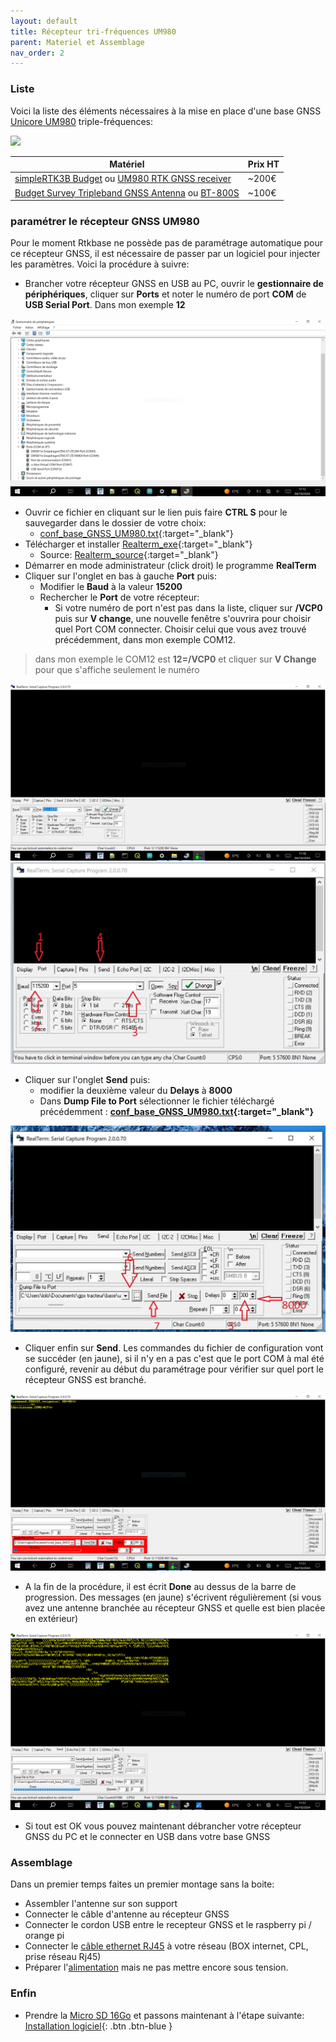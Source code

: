 ```yaml
---
layout: default
title: Récepteur tri-fréquences UM980
parent: Materiel et Assemblage
nav_order: 2
---
```


### Liste


Voici la liste des éléments nécessaires à la mise en place d'une base GNSS [Unicore UM980](https://en.unicore.com/products/surveying-grade-gnss-um980/) triple-fréquences:

<img src="https://en.unicore.com/uploads/image/20231116/16/multi-frequency.webp" width="200">

|Matériel|Prix HT|
|--------|----|
|[simpleRTK3B Budget](https://www.ardusimple.com/product/simplertk3b-budget/) ou [UM980 RTK GNSS receiver](https://gnss.store/unicore-gnss-modules/248-elt0223.html)|~200€|
|[Budget Survey Tripleband GNSS Antenna](https://www.ardusimple.com/product/budget-survey-tripleband-gnss-antenna-ip66/) ou [BT-800S](https://store.beitian.com/products/beitian-high-gain-high-precision-gnss-antenna-provide-stability-and-reliability-gnss-signal-for-positioning-applications-bt-800s?_pos=1&_sid=bcd57f6d3&_ss=r&variant=44374047490335)|~100€|

### paramétrer le récepteur GNSS UM980

Pour le moment Rtkbase ne possède pas de paramétrage automatique pour ce récepteur GNSS, il est nécessaire de passer par un logiciel pour injecter les paramètres. Voici la procédure à suivre:

* Brancher votre récepteur GNSS en USB au PC, ouvrir le **gestionnaire de périphériques**, cliquer sur **Ports** et noter le numéro de port **COM** de **USB Serial Port**. Dans mon exemple **12**

![param](/assets/images/mat/gesPerif.png)

* Ouvrir ce fichier en cliquant sur le lien puis faire **CTRL S** pour le sauvegarder dans le dossier de votre choix:
  * [conf_base_GNSS_UM980.txt](/assets/param_files/.txt){:target="_blank"}
* Télécharger et installer [Realterm_exe](https://sourceforge.net/projects/realterm/files/latest/download){:target="_blank"}
  * Source: [Realterm_source](https://realterm.sourceforge.io/){:target="_blank"}
* Démarrer en mode administrateur (click droit) le programme **RealTerm**
* Cliquer sur l'onglet en bas à gauche **Port** puis:
  * Modifier le **Baud** à la valeur **15200**
  * Rechercher le **Port** de votre récepteur:
    * Si votre numéro de port n'est pas dans la liste, cliquer sur **/VCP0** puis sur **V change**, une nouvelle fenêtre s'ouvrira pour choisir quel Port COM connecter. Choisir celui que vous avez trouvé précédemment, dans mon exemple COM12.

> dans mon exemple le COM12 est **12=/VCP0** et cliquer sur **V Change** pour que s'affiche seulement le numéro

![param](/assets/images/mat/rt_port.png)
![param](/assets/images/mat/realterm_um980_1.jpg)

* Cliquer sur l'onglet **Send** puis:
  * modifier la deuxième valeur du **Delays** à **8000**
  * Dans **Dump File to Port** sélectionner le fichier téléchargé précédemment : **[conf_base_GNSS_UM980.txt](/assets/param_files/conf_base_GNSS_UM980.txt){:target="_blank"}**

![param](/assets/images/mat/realterm_um980_2.jpg)

* Cliquer enfin sur **Send**. Les commandes du fichier de configuration vont se succéder (en jaune), si il n'y en a pas c'est que le port COM à mal été configuré, revenir au début du paramétrage pour vérifier sur quel port le récepteur GNSS est branché.

![param](/assets/images/mat/rt_send.png)

* A la fin  de la procédure, il est écrit **Done** au dessus de la barre de progression. Des messages (en jaune) s'écrivent régulièrement (si vous avez une antenne branchée au récepteur GNSS et quelle est bien placée en extérieur)

![param](/assets/images/mat/rt_done.png)

* Si tout est OK vous pouvez maintenant débrancher votre récepteur GNSS du PC et le connecter en USB dans votre base GNSS

### Assemblage

Dans un premier temps faites un premier montage sans la boite:
   * Assembler l'antenne sur son support
   * Connecter le câble d'antenne au récepteur GNSS
   * Connecter le cordon USB entre le recepteur GNSS et le raspberry pi / orange pi
   * Connecter le [câble ethernet RJ45](https://www.mhzshop.com/shop/Cables-et-cordons/Cordons-reseau/) à votre réseau (BOX internet, CPL, prise réseau Rj45)
   * Préparer l'[alimentation](https://www.kubii.fr/les-officiels-raspberry-pi-kubii/2593-alimentation-officielle-raspberry-pi-3-eu-micro-usb-51v-25a-kubii-3272496297586.html?search_query=SC0136&results=51) mais ne pas mettre encore sous tension.


### Enfin
   * Prendre la [Micro SD 16Go](https://www.kubii.fr/carte-sd-et-stockage/2359-carte-microsd-16go-classe-10-u1-sandisk-kubii-619659161347.html) et passons maintenant à l'étape suivante: [Installation logiciel](Installation){: .btn .btn-blue }
